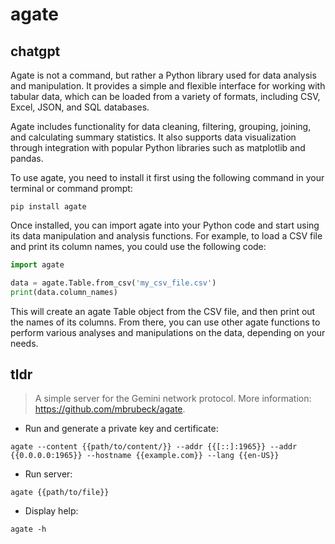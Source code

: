 # agate 
## chatgpt 
Agate is not a command, but rather a Python library used for data analysis and manipulation. It provides a simple and flexible interface for working with tabular data, which can be loaded from a variety of formats, including CSV, Excel, JSON, and SQL databases.

Agate includes functionality for data cleaning, filtering, grouping, joining, and calculating summary statistics. It also supports data visualization through integration with popular Python libraries such as matplotlib and pandas.

To use agate, you need to install it first using the following command in your terminal or command prompt:

```
pip install agate
```
Once installed, you can import agate into your Python code and start using its data manipulation and analysis functions. For example, to load a CSV file and print its column names, you could use the following code:

```python
import agate

data = agate.Table.from_csv('my_csv_file.csv')
print(data.column_names)
```

This will create an agate Table object from the CSV file, and then print out the names of its columns. From there, you can use other agate functions to perform various analyses and manipulations on the data, depending on your needs. 

## tldr 
 
> A simple server for the Gemini network protocol.
> More information: <https://github.com/mbrubeck/agate>.

- Run and generate a private key and certificate:

`agate --content {{path/to/content/}} --addr {{[::]:1965}} --addr {{0.0.0.0:1965}} --hostname {{example.com}} --lang {{en-US}}`

- Run server:

`agate {{path/to/file}}`

- Display help:

`agate -h`
